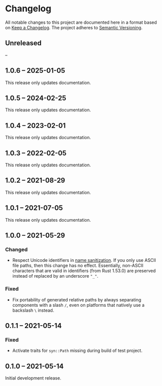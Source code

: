 # Changelog

All notable changes to this project are documented here in a format based on
[Keep a Changelog](https://keepachangelog.com). The project adheres to
[Semantic Versioning](https://semver.org).

## Unreleased

–

## 1.0.6 – 2025-01-05

This release only updates documentation.

## 1.0.5 – 2024-02-25

This release only updates documentation.

## 1.0.4 – 2023-02-01

This release only updates documentation.

## 1.0.3 – 2022-02-05

This release only updates documentation.

## 1.0.2 – 2021-08-29

This release only updates documentation.

## 1.0.1 – 2021-07-05

This release only updates documentation.

## 1.0.0 – 2021-05-29

### Changed

- Respect Unicode identifiers in
  [name sanitization](https://github.com/evolutics/iftree#name-sanitization).
  If you only use ASCII file paths, then this change has no effect. Essentially,
  non-ASCII characters that are valid in identifiers (from Rust 1.53.0) are
  preserved instead of replaced by an underscore `"_"`.

### Fixed

- Fix portability of generated relative paths by always separating components
  with a slash `/`, even on platforms that natively use a backslash `\` instead.

## 0.1.1 – 2021-05-14

### Fixed

- Activate traits for `syn::Path` missing during build of test project.

## 0.1.0 – 2021-05-14

Initial development release.
